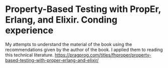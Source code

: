 # Property-Based Testing with PropEr, Erlang, and Elixir. Conding experience
My attempts to understand the material of the book using the recommendations given by the author of the book. I applied them to reading this technical literature. https://pragprog.com/titles/fhproper/property-based-testing-with-proper-erlang-and-elixir/
